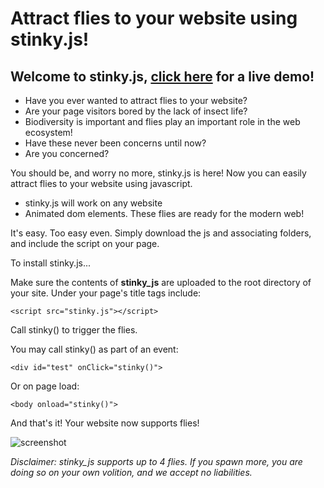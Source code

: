 # Attract flies to your website using stinky.js!

## Welcome to stinky.js, [click here](http://tetrageddon.com/stinkyjs/) for a live demo!

* Have you ever wanted to attract flies to your website?
* Are your page visitors bored by the lack of insect life?
* Biodiversity is important and flies play an important role in the web ecosystem!
* Have these never been concerns until now?
* Are you concerned?

You should be, and worry no more, stinky.js is here! Now you can easily attract flies to your website using javascript.

* stinky.js will work on any website
* Animated dom elements. These flies are ready for the modern web!

It's easy. Too easy even.
Simply download the js and associating folders, and include the script on your page.

To install stinky.js...

Make sure the contents of **stinky_js** are uploaded to the root directory of your site.
Under your page's title tags include:
```
<script src="stinky.js"></script>
```

Call stinky() to trigger the flies.

You may call stinky() as part of an event:
```
<div id="test" onClick="stinky()">
```

Or on page load:
```
<body onload="stinky()">
```
And that's it! Your website now supports flies!

![screenshot](http://tetrageddon.com/stinkyjs/screenshot.png "screenshot")

*Disclaimer: stinky_js supports up to 4 flies. If you spawn more, you are doing so on your own volition, and we accept no liabilities.*

